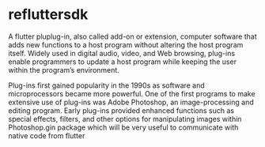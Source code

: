 # refluttersdk

A flutter pluplug-in, also called add-on or extension, computer software that adds new functions to a host program without
altering the host program itself. Widely used in digital audio, video, and Web browsing, plug-ins enable programmers to
update a host program while keeping the user within the program’s environment.

Plug-ins first gained popularity in the 1990s as software and microprocessors became more powerful. One of the first programs
to make extensive use of plug-ins was Adobe Photoshop, an image-processing and editing program. Early plug-ins provided enhanced
functions such as special effects, filters, and other options for manipulating images within Photoshop.gin package which will be
very useful to communicate with native code from flutter